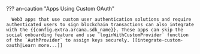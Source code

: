 ??? an-caution "Apps Using Custom OAuth"

      Web3 apps that use custom user authentication solutions and require authenticated users to sign blockchain transactions can also integrate with the {{config.extra.arcana.sdk_name}}. These apps can skip the social onboarding feature and use `loginWithCustomProvider` function of the `AuthProvider` to assign keys securely. [[integrate-custom-oauth|Learn more...]]